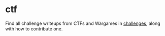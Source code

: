 # ctf

Find all challenge writeups from CTFs and Wargames in [challenges](./challenges), along with how to contribute one.
